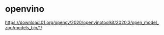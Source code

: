 # openvino

https://download.01.org/opencv/2020/openvinotoolkit/2020.3/open_model_zoo/models_bin/1/

